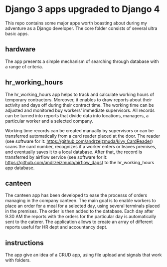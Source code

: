 # Django 3 apps upgraded to Django 4

This repo contains some major apps worth boasting about during my adventure as a Django developer.
The core folder consists of several ultra basic apps.

## hardware
The app presents a simple mechanism of searching through database with a range of criteria.


## hr_working_hours
The hr_working_hours app helps to track and calculate working hours of temporary contractors. Moreover, it enables to
draw reports about their activity and days off during their contract time. The working time can be adjusted and
 monitored buy workers' immediate supervisors. All records can be turned into reports that divide data into locations,
 managers, a particular worker and a selected company.

Working time records can be created manually by supervisors or can be transferred automatically from a card reader placed
at the door. The reader (see software for it: https://github.com/andrzejzmuda/kivy_CardReader) scans the card number,
recognizes if a worker enters or leaves premises, and eventually saves it to a local database.
 After that, the record is transferred by airflow service
  (see software for it: https://github.com/andrzejzmuda/airflow_dags) to the hr_working_hours app database.


## canteen
The canteen app has been developed to ease the processs of orders managing in the company canteen. The main goal is to
enable workers to place an order for a meal for a selected day, using several terminals placed in the premises.
 The order is then added to the database. Each day after 9.30 AM the reports with the orders for the particular day is
 automatically sent to the caterer. The application allows to create an array of different reports useful for HR dept and
   accountancy dept.


## instructions
The app give an idea of a CRUD app, using file upload and signals that work with folders.
